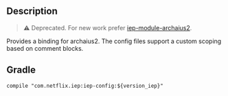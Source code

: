
## Description

> :warning: Deprecated. For new work prefer [iep-module-archaius2][a2].

[a2]: https://github.com/Netflix/iep/tree/master/iep-module-archaius2

Provides a binding for archaius2. The config files support a custom scoping based on
comment blocks.

## Gradle

```
compile "com.netflix.iep:iep-config:${version_iep}"
```